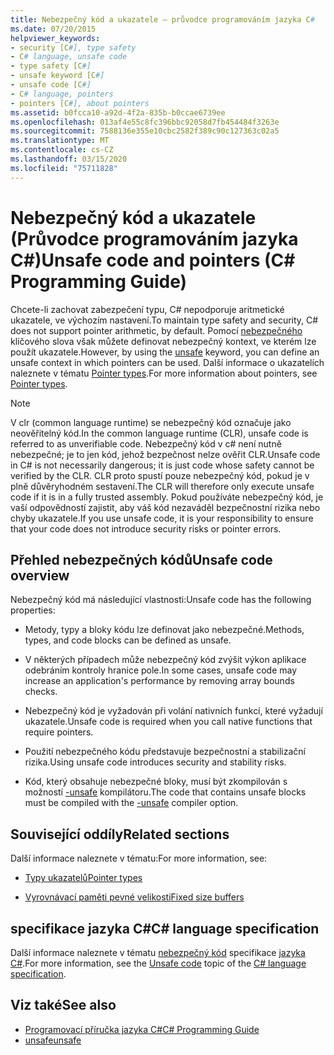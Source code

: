 ```yaml
---
title: Nebezpečný kód a ukazatele – průvodce programováním jazyka C#
ms.date: 07/20/2015
helpviewer_keywords:
- security [C#], type safety
- C# language, unsafe code
- type safety [C#]
- unsafe keyword [C#]
- unsafe code [C#]
- C# language, pointers
- pointers [C#], about pointers
ms.assetid: b0fcca10-a92d-4f2a-835b-b0ccae6739ee
ms.openlocfilehash: 013af4e55c8fc396bbc92058d7fb454484f3263e
ms.sourcegitcommit: 7588136e355e10cbc2582f389c90c127363c02a5
ms.translationtype: MT
ms.contentlocale: cs-CZ
ms.lasthandoff: 03/15/2020
ms.locfileid: "75711828"
---
```

# <a name="unsafe-code-and-pointers-c-programming-guide"></a><span data-ttu-id="2049a-102">Nebezpečný kód a ukazatele (Průvodce programováním jazyka C#)</span><span class="sxs-lookup"><span data-stu-id="2049a-102">Unsafe code and pointers (C# Programming Guide)</span></span>

<span data-ttu-id="2049a-103">Chcete-li zachovat zabezpečení typu, C# nepodporuje aritmetické ukazatele, ve výchozím nastavení.</span><span class="sxs-lookup"><span data-stu-id="2049a-103">To maintain type safety and security, C# does not support pointer arithmetic, by default.</span></span> <span data-ttu-id="2049a-104">Pomocí [nebezpečného](../../language-reference/keywords/unsafe.md) klíčového slova však můžete definovat nebezpečný kontext, ve kterém lze použít ukazatele.</span><span class="sxs-lookup"><span data-stu-id="2049a-104">However, by using the [unsafe](../../language-reference/keywords/unsafe.md) keyword, you can define an unsafe context in which pointers can be used.</span></span> <span data-ttu-id="2049a-105">Další informace o ukazatelích naleznete v tématu [Pointer types](pointer-types.md).</span><span class="sxs-lookup"><span data-stu-id="2049a-105">For more information about pointers, see [Pointer types](pointer-types.md).</span></span>  
  
> [!NOTE]
> <span data-ttu-id="2049a-106">V clr (common language runtime) se nebezpečný kód označuje jako neověřitelný kód.</span><span class="sxs-lookup"><span data-stu-id="2049a-106">In the common language runtime (CLR), unsafe code is referred to as unverifiable code.</span></span> <span data-ttu-id="2049a-107">Nebezpečný kód v c# není nutně nebezpečné; je to jen kód, jehož bezpečnost nelze ověřit CLR.</span><span class="sxs-lookup"><span data-stu-id="2049a-107">Unsafe code in C# is not necessarily dangerous; it is just code whose safety cannot be verified by the CLR.</span></span> <span data-ttu-id="2049a-108">CLR proto spustí pouze nebezpečný kód, pokud je v plně důvěryhodném sestavení.</span><span class="sxs-lookup"><span data-stu-id="2049a-108">The CLR will therefore only execute unsafe code if it is in a fully trusted assembly.</span></span> <span data-ttu-id="2049a-109">Pokud používáte nebezpečný kód, je vaší odpovědností zajistit, aby váš kód nezaváděl bezpečnostní rizika nebo chyby ukazatele.</span><span class="sxs-lookup"><span data-stu-id="2049a-109">If you use unsafe code, it is your responsibility to ensure that your code does not introduce security risks or pointer errors.</span></span>  
  
## <a name="unsafe-code-overview"></a><span data-ttu-id="2049a-110">Přehled nebezpečných kódů</span><span class="sxs-lookup"><span data-stu-id="2049a-110">Unsafe code overview</span></span>

<span data-ttu-id="2049a-111">Nebezpečný kód má následující vlastnosti:</span><span class="sxs-lookup"><span data-stu-id="2049a-111">Unsafe code has the following properties:</span></span>

- <span data-ttu-id="2049a-112">Metody, typy a bloky kódu lze definovat jako nebezpečné.</span><span class="sxs-lookup"><span data-stu-id="2049a-112">Methods, types, and code blocks can be defined as unsafe.</span></span>

- <span data-ttu-id="2049a-113">V některých případech může nebezpečný kód zvýšit výkon aplikace odebráním kontroly hranice pole.</span><span class="sxs-lookup"><span data-stu-id="2049a-113">In some cases, unsafe code may increase an application's performance by removing array bounds checks.</span></span>

- <span data-ttu-id="2049a-114">Nebezpečný kód je vyžadován při volání nativních funkcí, které vyžadují ukazatele.</span><span class="sxs-lookup"><span data-stu-id="2049a-114">Unsafe code is required when you call native functions that require pointers.</span></span>

- <span data-ttu-id="2049a-115">Použití nebezpečného kódu představuje bezpečnostní a stabilizační rizika.</span><span class="sxs-lookup"><span data-stu-id="2049a-115">Using unsafe code introduces security and stability risks.</span></span>

- <span data-ttu-id="2049a-116">Kód, který obsahuje nebezpečné bloky, musí být zkompilován s možností [-unsafe](../../language-reference/compiler-options/unsafe-compiler-option.md) kompilátoru.</span><span class="sxs-lookup"><span data-stu-id="2049a-116">The code that contains unsafe blocks must be compiled with the [-unsafe](../../language-reference/compiler-options/unsafe-compiler-option.md) compiler option.</span></span>
  
## <a name="related-sections"></a><span data-ttu-id="2049a-117">Související oddíly</span><span class="sxs-lookup"><span data-stu-id="2049a-117">Related sections</span></span>

<span data-ttu-id="2049a-118">Další informace naleznete v tématu:</span><span class="sxs-lookup"><span data-stu-id="2049a-118">For more information, see:</span></span>

- [<span data-ttu-id="2049a-119">Typy ukazatelů</span><span class="sxs-lookup"><span data-stu-id="2049a-119">Pointer types</span></span>](pointer-types.md)

- [<span data-ttu-id="2049a-120">Vyrovnávací paměti pevné velikosti</span><span class="sxs-lookup"><span data-stu-id="2049a-120">Fixed size buffers</span></span>](fixed-size-buffers.md)

## <a name="c-language-specification"></a><span data-ttu-id="2049a-121">specifikace jazyka C#</span><span class="sxs-lookup"><span data-stu-id="2049a-121">C# language specification</span></span>

<span data-ttu-id="2049a-122">Další informace naleznete v tématu [nebezpečný kód](~/_csharplang/spec/unsafe-code.md) specifikace [jazyka C#](~/_csharplang/spec/introduction.md).</span><span class="sxs-lookup"><span data-stu-id="2049a-122">For more information, see the [Unsafe code](~/_csharplang/spec/unsafe-code.md) topic of the [C# language specification](~/_csharplang/spec/introduction.md).</span></span>
  
## <a name="see-also"></a><span data-ttu-id="2049a-123">Viz také</span><span class="sxs-lookup"><span data-stu-id="2049a-123">See also</span></span>

- [<span data-ttu-id="2049a-124">Programovací příručka jazyka C#</span><span class="sxs-lookup"><span data-stu-id="2049a-124">C# Programming Guide</span></span>](../index.md)
- [<span data-ttu-id="2049a-125">unsafe</span><span class="sxs-lookup"><span data-stu-id="2049a-125">unsafe</span></span>](../../language-reference/keywords/unsafe.md)
